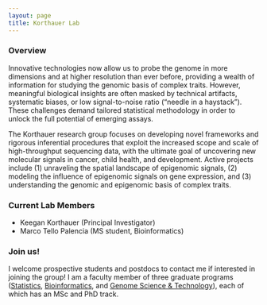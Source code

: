 ```yaml
---
layout: page
title: Korthauer Lab
---
```


<!-- Global site tag (gtag.js) - Google Analytics -->
<script async src="https://www.googletagmanager.com/gtag/js?id=UA-110175023-1"></script>
<script>
  window.dataLayer = window.dataLayer || [];
  function gtag(){dataLayer.push(arguments);}
  gtag('js', new Date());

  gtag('config', 'UA-110175023-1');
</script>


### Overview

Innovative technologies now allow us to probe the genome in more dimensions and at higher resolution than ever before, providing a wealth of information for studying the genomic basis of complex traits. However, meaningful biological insights are often masked by technical artifacts, systematic biases, or low signal-to-noise ratio (“needle in a haystack”). These challenges demand tailored statistical methodology in order to unlock the full potential of emerging assays.

The Korthauer research group focuses on developing novel frameworks and rigorous inferential procedures that exploit the increased scope and scale of high-throughput sequencing data, with the ultimate goal of uncovering new molecular signals in cancer, child health, and development. Active projects include (1) unraveling the spatial landscape of epigenomic signals, (2) modeling the influence of epigenomic signals on gene expression, and (3) understanding the genomic and epigenomic basis of complex traits.

### Current Lab Members

* Keegan Korthauer (Principal Investigator)
* Marco Tello Palencia (MS student, Bioinformatics)

### Join us!

I welcome prospective students and postdocs to contact me if interested in joining the group! I am a faculty member of three graduate programs ([Statistics](https://www.stat.ubc.ca/graduate), [Bioinformatics](http://www.bioinformatics.ubc.ca/apply/), and [Genome Science & Technology](https://www.gsat.ubc.ca/admission/)), each of which has an MSc and PhD track. 


